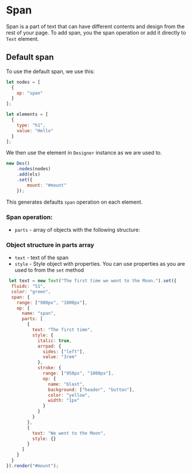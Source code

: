 # Span
Span is a part of text that can have different contents and design from the rest of your page. To add span, you the span operation or add it directly to ```Text``` element.

## Default span
To use the default span, we use this:


```js
let nodes = [
  {
    op: "span"
  }
];

let elements = [
  {
    type: "h1",
    value: "Hello"
  }
];
```


We then use the element in ```Designer``` instance as we are used to.
```js
new Des()
    .nodes(nodes) 
    .add(els)
    .set({
        mount: "#mount"
    });
```

This generates defaults ```span``` operation on each element. 

### Span operation:

* ```parts``` - array of objects with the following structure:

### Object structure in parts array
* ```text``` - text of the span  
* ```style``` - Style object with properties. You can use properties as you are used to from the ```set``` method

```js
 let text = new Text("The first time we went to the Moon.").set({
  fluidc: "S1",
  color: "green",
  span: {
    range: ["900px", "1000px"],
    op: {
      name: "span",
      parts: [
        {
          text: "The first time",
          style: {
            italic: true,
            arrpad: {
              sides: ["left"],
              value: "3rem"
            },
            stroke: {
              range: ["950px", "1000px"],
              op: {
                name: "blast",
                background: ["header", "button"],
                color: "yellow",
                width: "1px"
              }
            }
          }
        },
        {
          text: "We went to the Moon",
          style: {}
        }
      ]
    }
  }
}).render("#mount");
```

